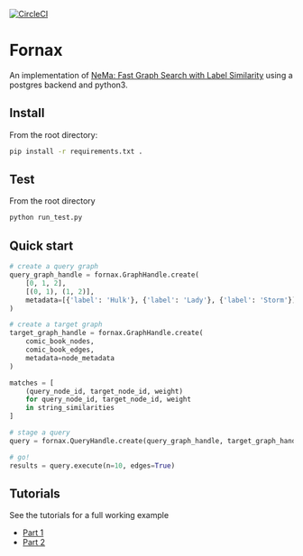 [![CircleCI](https://circleci.com/gh/CDECatapult/fornax.svg?style=svg&circle-token=2110b6bc1d713698d241fd08ae60cd925e60062f)](https://circleci.com/gh/CDECatapult/fornax)

# Fornax

An implementation of [NeMa: Fast Graph Search with Label Similarity](http://www.vldb.org/pvldb/vol6/p181-khan.pdf) using a postgres backend and python3.

## Install

From the root directory:

```bash
pip install -r requirements.txt .
``` 

## Test

From the root directory

```bash
python run_test.py
```

## Quick start

```python
# create a query graph
query_graph_handle = fornax.GraphHandle.create(
    [0, 1, 2], 
    [(0, 1), (1, 2)], 
    metadata=[{'label': 'Hulk'}, {'label': 'Lady'}, {'label': 'Storm'}]
)

# create a target graph
target_graph_handle = fornax.GraphHandle.create(
    comic_book_nodes, 
    comic_book_edges, 
    metadata=node_metadata
)

matches = [
    (query_node_id, target_node_id, weight) 
    for query_node_id, target_node_id, weight 
    in string_similarities
]

# stage a query
query = fornax.QueryHandle.create(query_graph_handle, target_graph_handle, matches)

# go!
results = query.execute(n=10, edges=True)
```

## Tutorials

See the tutorials for a full working example

* [Part 1](https://github.com/CDECatapult/fornax/blob/master/notebooks/tutorial/Tutorial%201%20-%20Creating%20a%20Dataset.ipynb)
* [Part 2](https://github.com/CDECatapult/fornax/blob/master/notebooks/tutorial/Tutorial%202%20-%20Making%20a%20Query.ipynb)

